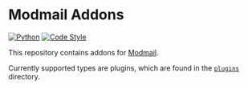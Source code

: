 # Modmail Addons

[![Python](https://img.shields.io/static/v1?label=Python&message=3.8+%7C+3.9&color=blue&logo=Python&style=flat)](https://www.python.org/downloads/ "Python 3.8 | 3.9")
[![Code Style](https://img.shields.io/static/v1?label=Code%20Style&message=black&color=000000&style=flat)](https://github.com/psf/black "The uncompromising python formatter")

This repository contains addons for [Modmail](https://github.com/discord-modmail/modmail).

Currently supported types are plugins, which are found in the [`plugins`](./plugins) directory.
